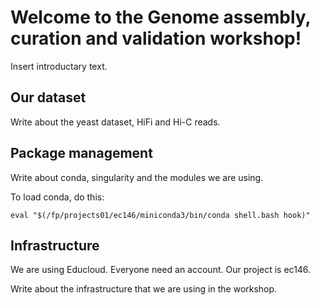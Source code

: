 # Welcome to the Genome assembly, curation and validation workshop!

Insert introductary text.

## Our dataset

Write about the yeast dataset, HiFi and Hi-C reads.

## Package management

Write about conda, singularity and the modules we are using.

To load conda, do this:
```
eval "$(/fp/projects01/ec146/miniconda3/bin/conda shell.bash hook)" 
```
## Infrastructure

We are using Educloud. Everyone need an account. Our project is ec146.

Write about the infrastructure that we are using in the workshop.
